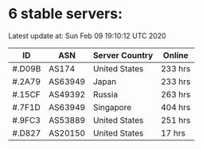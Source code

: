 # 6 stable servers:

Latest update at: Sun Feb 09 19:10:12 UTC 2020

| ID | ASN | Server Country | Online |
| -- | --- | -------------- | ------ |
| #.D09B | AS174 | United States | 233 hrs |
| #.2A79 | AS63949 | Japan | 233 hrs |
| #.15CF | AS49392 | Russia | 263 hrs |
| #.7F1D | AS63949 | Singapore | 404 hrs |
| #.9FC3 | AS53889 | United States | 251 hrs |
| #.D827 | AS20150 | United States | 17 hrs |

